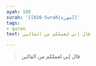 ```yaml
---
ayah: 168
surah: '[[026-Surah|سورة]]'
tags:
- quran
text: قال إني لعملكم من القالين

---
```

> قال إني لعملكم من القالين
